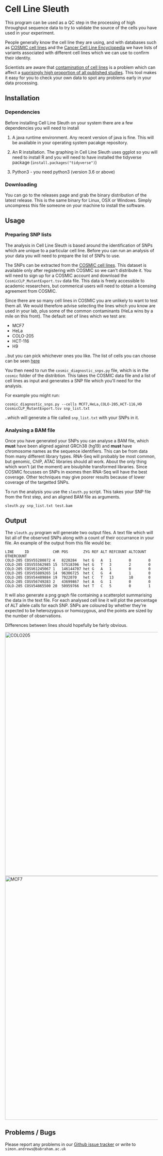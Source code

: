 # Cell Line Sleuth
This program can be used as a QC step in the processing of high throughput sequence data to try to validate the source of the cells you have used in your experiment.

People generally know the cell line they are using, and with databases such as [COSMIC cell lines](https://cancer.sanger.ac.uk/cell_lines) and the [Cancer Cell Line Encyclopedia](https://portals.broadinstitute.org/ccle) we have lists of variants associated with different cell lines which we can use to confirm their identity.

Scientists are aware that [contamination of cell lines](https://www.ncbi.nlm.nih.gov/pmc/articles/PMC6015957/) is a problem which can affect a [suprisingly high proportion of all published studies](https://www.statnews.com/2016/07/21/studies-wrong-cells/).  This tool makes it easy for you to check your own data to spot any problems early in your data processing.

## Installation

### Dependencies
Before installing Cell Line Sleuth on your system there are a few dependencies you will need to install

1. A java runtime environment.  Any recent version of java is fine.  This will be available in your operating system pacakge repository.

2. An R installation.  The graphing in Cell Line Sleuth uses ggplot so you will need to install R and you will need to have installed the tidyverse package (```install.packages("tidyverse")```)

3. Python3 - you need python3 (version 3.6 or above)

### Downloading
You can go to the releases page and grab the binary distribution of the latest release.  This is the same binary for Linux, OSX or Windows.  Simply uncompress this file someone on your machine to install the software.


## Usage

### Preparing SNP lists
The analysis in Cell Line Sleuth is based around the identification of SNPs which are unique to a particular cell line.  Before you can run an analysis of your data you will need to prepare the list of SNPs to use.

The SNPs can be extracted from the [COSMIC cell lines](https://cancer.sanger.ac.uk/cell_lines).  This dataset is available only after registering with COSMIC so we can't distribute it.  You will need to sign up for a COSMIC account and download the ```CosmicCLP_MutantExport.tsv``` data file.  This data is freely accessible to academic researchers, but commerical users will need to obtain a licensing agreement from COSMIC.

Since there are so many cell lines in COSMIC you are unlikely to want to test them all.  We would therefore advise selecting the lines which you know are used in your lab, plus some of the common contaminants (HeLa wins by a mile on this front).  The default set of lines which we test are:

* MCF7
* HeLa
* COLO-205
* HCT-116
* H9

..but you can pick whichever ones you like.  The list of cells you can choose can be seen [here](https://cancer.sanger.ac.uk/cell_lines/cbrowse/all)

You then need to run the ```cosmic_diagnostic_snps.py``` file, which is in the ```cosmic``` folder of the distribtion.  This takes the COSMIC data file and a list of cell lines as input and generates a SNP file which you'll need for the analysis.

For example you might run:

```cosmic_diagnostic_snps.py --cells MCF7,HeLa,COLO-205,HCT-116,H9 CosmicCLP_MutantExport.tsv snp_list.txt```

..which will generate a file called ```snp_list.txt``` with your SNPs in it.

### Analysing a BAM file
Once you have generated your SNPs you can analyse a BAM file, which __must__ have been aligned against GRCh38 (hg19) and __must__ have chromosome names as the sequence identifiers.  This can be from data from many different library types.  RNA-Seq will probably be most common, but genomic, ChIP, ATAC libraries should all work.  About the only thing which won't (at the moment) are bisulphite transformed libraries.  Since COSMIC focusses on SNPs in exomes then RNA-Seq will have the best coverage.  Other techniques may give poorer results because of lower coverage of the targetted SNPs.

To run the analysis you use the ```sleuth.py``` script.  This takes your SNP file from the first step, and an aligned BAM file as arguments.

```sleuth.py snp_list.txt test.bam```

## Output
The ```sleuth.py``` program will generate two output files.  A text file which will list all of the observed SNPs along with a count of their occurrance in your file.  An example of the output from this file would be:

```
LINE     ID           CHR POS       ZYG REF ALT REFCOUNT ALTCOUNT OTHERCOUNT
COLO-205 COSV55280872 4   8228284   het G   A   1        0        0
COLO-205 COSV55562985 15  57518396  het G   T   3        2        0
COLO-205 COSV61245067 1   146144707 het G   A   1        0        0
COLO-205 COSV55889265 14  96306725  het C   G   4        1        0
COLO-205 COSV54489884 19  7922070   het C   T   13       10       0
COLO-205 COSV56749283 2   43699867  het A   G   1        0        0
COLO-205 COSV54865500 20  50959766  het T   C   5        0        1
```
It will also generate a png graph file containing a scatterplot summarising the data in the text file.  For each analysed cell line it will plot the percentage of ALT allele calls for each SNP.  SNPs are coloured by whether they're expected to be heterozygous or homozygous, and the points are sized by the number of observations.

Differences between lines should hopefully be fairly obvious.

<img src="https://raw.githubusercontent.com/s-andrews/celllinesleuth/master/examples/COLO205_sleuth.png" alt="COLO205" width="800"/>

<img src="https://raw.githubusercontent.com/s-andrews/celllinesleuth/master/examples/MCF7_sleuth.png" alt="MCF7" width="800"/>


## Problems / Bugs
Please report any problems in our [Github issue tracker](https://github.com/s-andrews/celllinesleuth/issues) or write to ```simon.andrews@babraham.ac.uk```



